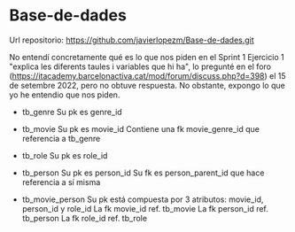 # Base-de-dades

Url repositorio: https://github.com/javierlopezm/Base-de-dades.git

No entendí concretamente qué es lo que nos piden en el Sprint 1 Ejercicio 1 "explica les diferents taules i variables que hi ha", lo pregunté en el foro (https://itacademy.barcelonactiva.cat/mod/forum/discuss.php?d=398) el 15 de setembre 2022, pero no obtuve respuesta. No obstante, expongo lo que yo he entendio que nos piden.

- tb_genre
Su pk es genre_id

- tb_movie 
Su pk es movie_id
Contiene una fk movie_genre_id que referencia a tb_genre

- tb_role
Su pk es role_id

- tb_person
Su pk es person_id
Su fk es person_parent_id que hace referencia a sí misma

- tb_movie_person
Su pk está compuesta por 3 atributos: movie_id, person_id y role_id
La fk movie_id ref. tb_movie
La fk person_id ref. tb_person
La fk role_id ref. tb_role
